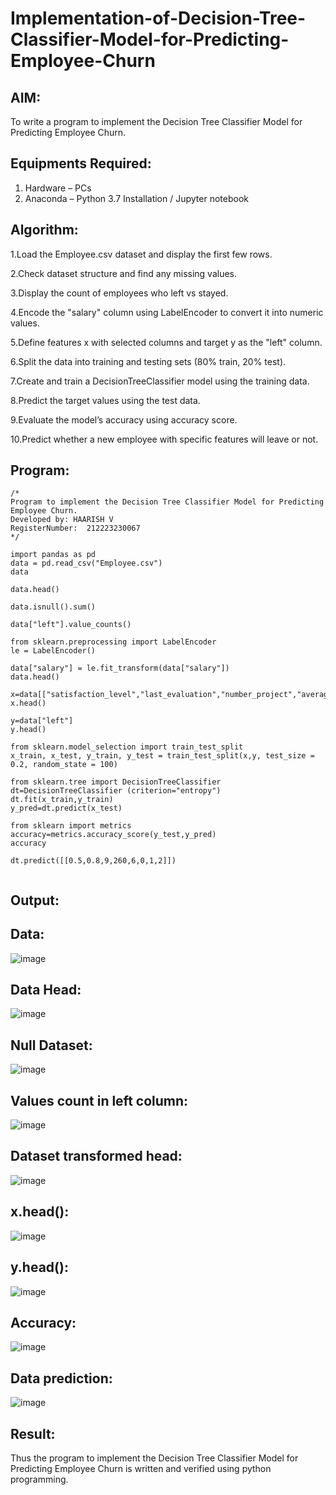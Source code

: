 # Implementation-of-Decision-Tree-Classifier-Model-for-Predicting-Employee-Churn

## AIM:
To write a program to implement the Decision Tree Classifier Model for Predicting Employee Churn.

## Equipments Required:
1. Hardware – PCs
2. Anaconda – Python 3.7 Installation / Jupyter notebook

## Algorithm:

1.Load the Employee.csv dataset and display the first few rows.

2.Check dataset structure and find any missing values.

3.Display the count of employees who left vs stayed.

4.Encode the "salary" column using LabelEncoder to convert it into numeric values.

5.Define features x with selected columns and target y as the "left" column.

6.Split the data into training and testing sets (80% train, 20% test).

7.Create and train a DecisionTreeClassifier model using the training data.

8.Predict the target values using the test data.

9.Evaluate the model’s accuracy using accuracy score.

10.Predict whether a new employee with specific features will leave or not.

## Program:
```
/*
Program to implement the Decision Tree Classifier Model for Predicting Employee Churn.
Developed by: HAARISH V
RegisterNumber:  212223230067
*/

import pandas as pd
data = pd.read_csv("Employee.csv")
data

data.head()

data.isnull().sum()

data["left"].value_counts()

from sklearn.preprocessing import LabelEncoder
le = LabelEncoder()

data["salary"] = le.fit_transform(data["salary"])
data.head()

x=data[["satisfaction_level","last_evaluation","number_project","average_montly_hours","time_spend_company","Work_accident","promotion_last_5years","salary"]]
x.head()

y=data["left"]
y.head()

from sklearn.model_selection import train_test_split
x_train, x_test, y_train, y_test = train_test_split(x,y, test_size = 0.2, random_state = 100)

from sklearn.tree import DecisionTreeClassifier
dt=DecisionTreeClassifier (criterion="entropy")
dt.fit(x_train,y_train)
y_pred=dt.predict(x_test)

from sklearn import metrics
accuracy=metrics.accuracy_score(y_test,y_pred)
accuracy

dt.predict([[0.5,0.8,9,260,6,0,1,2]])


```

## Output:

##  Data:

![image](https://github.com/user-attachments/assets/678afa42-87eb-4145-9aaa-c7071ea1d923)

## Data Head:

![image](https://github.com/user-attachments/assets/09c1870b-0ec0-423b-b57d-31097dca9cc2)

## Null Dataset:

![image](https://github.com/user-attachments/assets/8eff3339-af4d-4043-909c-17d8c1147858)

## Values count in left column:

![image](https://github.com/user-attachments/assets/ac7d83d1-bd0e-4272-98e9-988cfa8e7ba1)



## Dataset transformed head:


![image](https://github.com/user-attachments/assets/c985209a-3c87-437f-8a6d-e7816d5b39d9)

## x.head():

![image](https://github.com/user-attachments/assets/9e327798-79dc-4da2-8fba-23123e4b1afd)

## y.head():

![image](https://github.com/user-attachments/assets/4f8291a5-faad-4324-acf7-41e59e624e27)

## Accuracy:

![image](https://github.com/user-attachments/assets/9b39c90c-f9d4-47c3-b2c2-534c06c9cca7)

## Data prediction:

![image](https://github.com/user-attachments/assets/5bc874b8-50cb-4521-bc73-65fb09237e12)

## Result:
Thus the program to implement the  Decision Tree Classifier Model for Predicting Employee Churn is written and verified using python programming.
